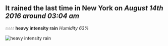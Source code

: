 ## It rained the last time in New York on *August 14th 2016 around 03:04 am*
💧💧💧💧💧  **heavy intensity rain** *Humidity 63%*

![heavy intensity rain](http://openweathermap.org/img/w/10n.png)
